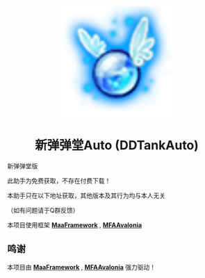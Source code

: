 <!-- markdownlint-disable MD033 MD041 -->
<p align="center">
  <img alt="LOGO" src="resource/image/item_equip/天使之赐.png" width="256" height="256" />
</p>

<div align="center">

# 新弹弹堂Auto (DDTankAuto)

</div>

 <kbd>新弹弹堂版</kbd>  

此助手为免费获取，不存在付费下载！

本助手只在以下地址获取，其他版本及其行为均与本人无关

（如有问题请于Q群反馈）

本项目使用框架
**[MaaFramework](https://github.com/MaaXYZ/MaaFramework)** , **[MFAAvalonia](https://github.com/SweetSmellFox/MFAAvalonia)** 
## 鸣谢

本项目由 **[MaaFramework](https://github.com/MaaXYZ/MaaFramework)** , **[MFAAvalonia](https://github.com/SweetSmellFox/MFAAvalonia)** 强力驱动！


